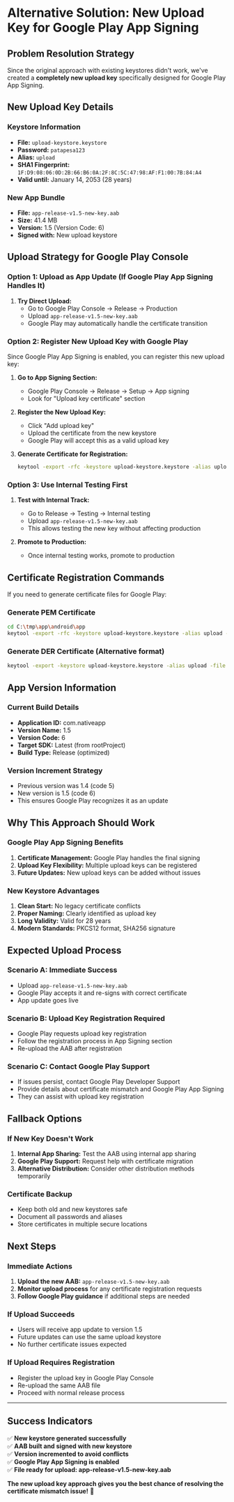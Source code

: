 # Alternative Solution: New Upload Key for Google Play App Signing

## Problem Resolution Strategy

Since the original approach with existing keystores didn't work, we've created a **completely new upload key** specifically designed for Google Play App Signing.

## New Upload Key Details

### Keystore Information
- **File:** `upload-keystore.keystore`
- **Password:** `patapesa123`
- **Alias:** `upload`
- **SHA1 Fingerprint:** `1F:D9:08:06:0D:2B:66:B6:0A:2F:8C:5C:47:98:AF:F1:00:7B:84:A4`
- **Valid until:** January 14, 2053 (28 years)

### New App Bundle
- **File:** `app-release-v1.5-new-key.aab`
- **Size:** 41.4 MB
- **Version:** 1.5 (Version Code: 6)
- **Signed with:** New upload keystore

## Upload Strategy for Google Play Console

### Option 1: Upload as App Update (If Google Play App Signing Handles It)

1. **Try Direct Upload:**
   - Go to Google Play Console → Release → Production
   - Upload `app-release-v1.5-new-key.aab`
   - Google Play may automatically handle the certificate transition

### Option 2: Register New Upload Key with Google Play

Since Google Play App Signing is enabled, you can register this new upload key:

1. **Go to App Signing Section:**
   - Google Play Console → Release → Setup → App signing
   - Look for "Upload key certificate" section

2. **Register the New Upload Key:**
   - Click "Add upload key"
   - Upload the certificate from the new keystore
   - Google Play will accept this as a valid upload key

3. **Generate Certificate for Registration:**
   ```bash
   keytool -export -rfc -keystore upload-keystore.keystore -alias upload -file upload-certificate.pem -storepass patapesa123
   ```

### Option 3: Use Internal Testing First

1. **Test with Internal Track:**
   - Go to Release → Testing → Internal testing
   - Upload `app-release-v1.5-new-key.aab`
   - This allows testing the new key without affecting production

2. **Promote to Production:**
   - Once internal testing works, promote to production

## Certificate Registration Commands

If you need to generate certificate files for Google Play:

### Generate PEM Certificate
```bash
cd C:\tmp\app\android\app
keytool -export -rfc -keystore upload-keystore.keystore -alias upload -file upload-certificate.pem -storepass patapesa123
```

### Generate DER Certificate (Alternative format)
```bash
keytool -export -keystore upload-keystore.keystore -alias upload -file upload-certificate.der -storepass patapesa123
```

## App Version Information

### Current Build Details
- **Application ID:** com.nativeapp
- **Version Name:** 1.5
- **Version Code:** 6
- **Target SDK:** Latest (from rootProject)
- **Build Type:** Release (optimized)

### Version Increment Strategy
- Previous version was 1.4 (code 5)
- New version is 1.5 (code 6)
- This ensures Google Play recognizes it as an update

## Why This Approach Should Work

### Google Play App Signing Benefits
1. **Certificate Management:** Google Play handles the final signing
2. **Upload Key Flexibility:** Multiple upload keys can be registered
3. **Future Updates:** New upload keys can be added without issues

### New Keystore Advantages
1. **Clean Start:** No legacy certificate conflicts
2. **Proper Naming:** Clearly identified as upload key
3. **Long Validity:** Valid for 28 years
4. **Modern Standards:** PKCS12 format, SHA256 signature

## Expected Upload Process

### Scenario A: Immediate Success
- Upload `app-release-v1.5-new-key.aab`
- Google Play accepts it and re-signs with correct certificate
- App update goes live

### Scenario B: Upload Key Registration Required
- Google Play requests upload key registration
- Follow the registration process in App Signing section
- Re-upload the AAB after registration

### Scenario C: Contact Google Play Support
- If issues persist, contact Google Play Developer Support
- Provide details about certificate mismatch and Google Play App Signing
- They can assist with upload key registration

## Fallback Options

### If New Key Doesn't Work
1. **Internal App Sharing:** Test the AAB using internal app sharing
2. **Google Play Support:** Request help with certificate migration
3. **Alternative Distribution:** Consider other distribution methods temporarily

### Certificate Backup
- Keep both old and new keystores safe
- Document all passwords and aliases
- Store certificates in multiple secure locations

## Next Steps

### Immediate Actions
1. **Upload the new AAB:** `app-release-v1.5-new-key.aab`
2. **Monitor upload process** for any certificate registration requests
3. **Follow Google Play guidance** if additional steps are needed

### If Upload Succeeds
- Users will receive app update to version 1.5
- Future updates can use the same upload keystore
- No further certificate issues expected

### If Upload Requires Registration
- Register the upload key in Google Play Console
- Re-upload the same AAB file
- Proceed with normal release process

---

## Success Indicators

✅ **New keystore generated successfully**  
✅ **AAB built and signed with new keystore**  
✅ **Version incremented to avoid conflicts**  
✅ **Google Play App Signing is enabled**  
✅ **File ready for upload: app-release-v1.5-new-key.aab**

**The new upload key approach gives you the best chance of resolving the certificate mismatch issue!** 🚀
